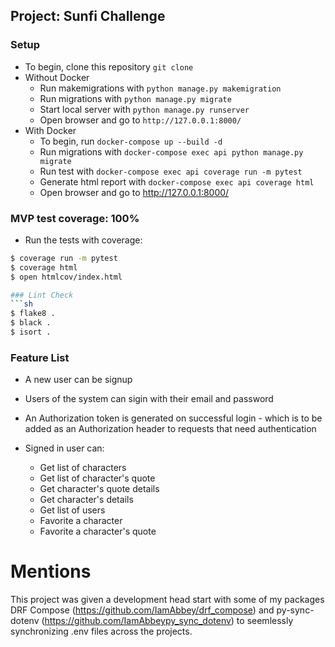 ## Project: Sunfi Challenge

### Setup
- To begin, clone this repository `git clone `
- Without Docker
  - Run makemigrations with `python manage.py makemigration`
  - Run migrations with `python manage.py migrate`
  - Start local server with `python manage.py runserver`
  - Open browser and go to `http://127.0.0.1:8000/`
- With Docker
  - To begin, run `docker-compose up --build -d`
  - Run migrations with `docker-compose exec api python manage.py migrate`
  - Run test with `docker-compose exec api coverage run -m pytest`
  - Generate html report with `docker-compose exec api coverage html`
  - Open browser and go to http://127.0.0.1:8000/


### MVP test coverage: 100%
- Run the tests with coverage:
```sh
$ coverage run -m pytest
$ coverage html
$ open htmlcov/index.html

### Lint Check
```sh
$ flake8 .
$ black .
$ isort .
```

### Feature List
- A new user can be signup

- Users of the system can sigin with their email and password

- An Authorization token is generated on successful login -  which is to be added as an Authorization header to requests that need authentication

- Signed in user can:
    - Get list of characters
    - Get list of character's quote
    - Get character's quote details
    - Get character's details
    - Get list of users
    - Favorite a character
    - Favorite a character's quote
  
Mentions
=======

This project was given a development head start with some of my packages
DRF Compose (<https://github.com/IamAbbey/drf_compose>) and
py-sync-dotenv (<https://github.com/IamAbbeypy_sync_dotenv>) to seemlessly synchronizing .env files across the projects.
